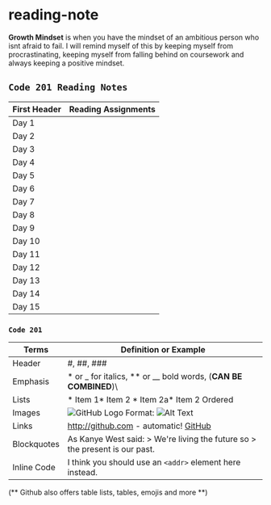 # reading-note
**Growth Mindset** is when you have the mindset of an ambitious person who isnt afraid to fail.
I will remind myself of this by keeping myself from procrastinating, keeping myself from falling behind on coursework and always keeping a positive mindset.

## ``` Code 201 Reading Notes ```

| **First Header** | **Reading Assignments** |
| ---------------- | ------------------------| 
| Day 1 |
| Day 2 |
| Day 3 |
| Day 4 |
| Day 5 |
| Day 6 |
| Day 7 |
| Day 8 |
| Day 9 |
| Day 10 |
| Day 11 |
| Day 12 |
| Day 13 |
| Day 14 |
| Day 15 |
### ``` Code 201 ```
| **Terms** | **Definition or Example** |
|---------- | -------------- |
| Header | #, ##, ### |
| Emphasis | * or _ for italics, ** or __ bold words, (**CAN BE COMBINED**)\
| Lists | * Item 1* Item 2 * Item 2a* Item 2 Ordered
| Images | ![GitHub Logo](/images/logo.png) Format: ![Alt Text](url)
| Links | http://github.com - automatic! [GitHub](http://github.com)
| Blockquotes | As Kanye West said: > We're living the future so > the present is our past.
| Inline Code | I think you should use an `<addr>` element here instead.
(** Github also offers table lists, tables, emojis and more **)
